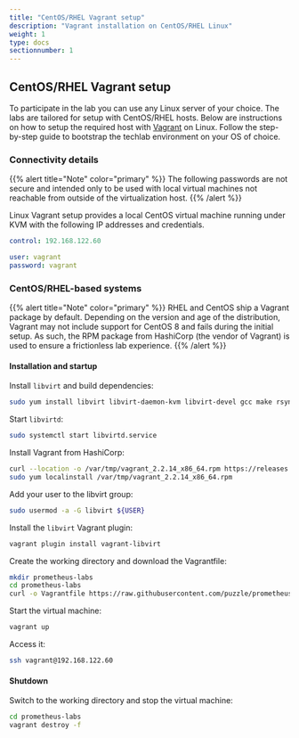 ```yaml
---
title: "CentOS/RHEL Vagrant setup"
description: "Vagrant installation on CentOS/RHEL Linux"
weight: 1
type: docs
sectionnumber: 1
---
```


## CentOS/RHEL Vagrant setup

To participate in the lab you can use any Linux server
of your choice. The labs are tailored for setup with
CentOS/RHEL hosts. Below are instructions on how to setup
the required host with [Vagrant][vagrant] on Linux.
Follow the step-by-step guide to bootstrap the techlab
environment on your OS of choice.


### Connectivity details

{{% alert title="Note" color="primary" %}}
The following passwords are not secure and intended only to
be used with local virtual machines not reachable from outside
of the virtualization host.
{{% /alert %}}

Linux Vagrant setup provides a local
CentOS virtual machine running under KVM with the
following IP addresses and credentials.

```yaml
control: 192.168.122.60

user: vagrant
password: vagrant
```


### CentOS/RHEL-based systems

{{% alert title="Note" color="primary" %}}
RHEL and CentOS ship a Vagrant package by default.
Depending on the version and age of the distribution,
Vagrant may not include support for CentOS 8 and fails
during the initial setup. As such, the RPM package
from HashiCorp (the vendor of Vagrant) is used to
ensure a frictionless lab experience.
{{% /alert %}}


#### Installation and startup

Install `libvirt` and build dependencies:

```bash
sudo yum install libvirt libvirt-daemon-kvm libvirt-devel gcc make rsync
```

Start `libvirtd`:

```bash
sudo systemctl start libvirtd.service
```

Install Vagrant from HashiCorp:

```bash
curl --location -o /var/tmp/vagrant_2.2.14_x86_64.rpm https://releases.hashicorp.com/vagrant/2.2.14/vagrant_2.2.14_x86_64.rpm
sudo yum localinstall /var/tmp/vagrant_2.2.14_x86_64.rpm
```

Add your user to the libvirt group:

```bash
sudo usermod -a -G libvirt ${USER}
```

Install the `libvirt` Vagrant plugin:

```bash
vagrant plugin install vagrant-libvirt
```

Create the working directory and download the Vagrantfile:

```bash
mkdir prometheus-labs
cd prometheus-labs
curl -o Vagrantfile https://raw.githubusercontent.com/puzzle/prometheus-labs/main/Vagrantfile
```

Start the virtual machine:

```bash
vagrant up
```

Access it:

```bash
ssh vagrant@192.168.122.60
```


#### Shutdown

Switch to the working directory and stop the virtual machine:

```bash
cd prometheus-labs
vagrant destroy -f
```

[vagrant]: https://www.vagrantup.com/
